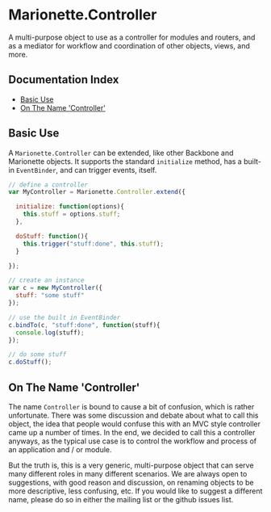 # Marionette.Controller

A multi-purpose object to use as a controller for
modules and routers, and as a mediator for workflow
and coordination of other objects, views, and more.

## Documentation Index

* [Basic Use](#basic-use)
* [On The Name 'Controller'](#on-the-name-controller)

## Basic Use

A `Marionette.Controller` can be extended, like other
Backbone and Marionette objects. It supports the standard
`initialize` method, has a built-in `EventBinder`, and
can trigger events, itself.

```js
// define a controller
var MyController = Marionette.Controller.extend({

  initialize: function(options){
    this.stuff = options.stuff;
  },

  doStuff: function(){
    this.trigger("stuff:done", this.stuff);
  }

});

// create an instance
var c = new MyController({
  stuff: "some stuff"
});

// use the built in EventBinder
c.bindTo(c, "stuff:done", function(stuff){
  console.log(stuff);
});

// do some stuff
c.doStuff();
```

## On The Name 'Controller'

The name `Controller` is bound to cause a bit of confusion, which is
rather unfortunate. There was some discussion and debate about what to
call this object, the idea that people would confuse this with an 
MVC style controller came up a number of times. In the end, we decided
to call this a controller anyways, as the typical use case is to control
the workflow and process of an application and / or module. 

But the truth is, this is a very generic, multi-purpose object that can
serve many different roles in many different scenarios. We are always open
to suggestions, with good reason and discussion, on renaming objects to
be more descriptive, less confusing, etc. If you would like to suggest a
different name, please do so in either the mailing list or the github
issues list.

